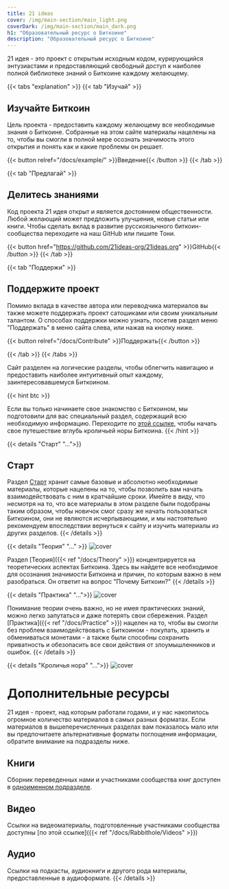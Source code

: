 ```yaml
---
title: 21 ideas
cover: /img/main-section/main_light.png
coverDark: /img/main-section/main_dark.png
h1: "Образовательный ресурс о Биткоине"
description: "Образовательный ресурс о Биткоине"
---
```


21 идея - это проект с открытым исходным кодом, курирующийся энтузиастами и предоставляющий свободный доступ к наиболее полной библиотеке знаний о Биткоине каждому желающему. 

{{< tabs "explanation" >}}
{{< tab "Изучай" >}}
## Изучайте Биткоин

Цель проекта - предоставить каждому желающему все необходимые знания о Биткоине. 
Собранные на этом сайте материалы нацелены на то, чтобы вы смогли в полной мере 
осознать значимость этого открытия и понять как и какие проблемы он решает.  

{{< button relref="/docs/example/" >}}Введение{{< /button >}}
{{< /tab >}}

{{< tab "Предлагай" >}}
## Делитесь знаниями

Код проекта 21 идея открыт и является достоянием общественности. Любой желающий может 
предложить улучшения, новые статьи или книги. Чтобы сделать вклад в развитие русскоязычного биткоин-сообщества 
переходите на наш GitHub или пишите Тони.  

{{< button href="https://github.com/21ideas-org/21ideas.org" >}}GitHub{{< /button >}}
{{< /tab >}}

{{< tab "Поддержи" >}}

## Поддержите проект

Помимо вклада в качестве автора или переводчика материалов вы также можете поддержать проект сатошиками или своим уникальным талантом. О способах поддержки можно узнать, посетив раздел меню "Поддержать" в меню сайта слева, или нажав на кнопку ниже. 

{{< button relref="/docs/Contribute" >}}Поддержать{{< /button >}}

{{< /tab >}}
{{< /tabs >}}

Сайт разделен на логические разделы, чтобы облегчить навигацию и
предоставить наиболее интуитивный опыт каждому, заинтересовавшемуся Биткоином.

{{< hint btc >}}

Если вы только начинаете свое знакомство с Биткоином, мы подготовили для вас специальный раздел, содержащий всю необходимую информацию. Переходите по [этой ссылке](/start), чтобы начать свое путешествие вглубь кроличьей норы Биткоина.
{{< /hint >}}

{{< details "Старт" "...">}}
##  Старт

Раздел [Старт](/start) хранит самые базовые и абсолютно необходимые материалы, которые нацелены на то, чтобы позволить вам начать взаимодействовать с ним в кратчайшие сроки. Имейте в виду, что несмотря на то, что все материалы в этом разделе были подобраны таким образом, чтобы новичок смог сразу же начать пользоваться Биткоином, они не являются исчерпывающими, и мы настоятельно рекомендуем впоследствии вернуться к сайту и изучить материалы из других разделов.
{{< /details >}}

{{< details "Теория" "..." >}}
![cover](/img/main-section/theory.png)

Раздел [Теория]({{< ref "/docs/Theory" >}}) концентрируется на теоретических аспектах Биткоина. Здесь вы найдете все необходимое для осознания значимости Биткоина и причин, по которым важно в нем разобраться. Он ответит на вопрос "Почему Биткоин?"
{{< /details >}}

{{< details "Практика" "...">}}
![cover](/img/main-section/practice.png)

Понимание теории очень важно, но не имея практических знаний, можно легко запутаться и даже потерять свои сбережения. Раздел [Практика]({{< ref "/docs/Practice" >}}) нацелен на то, чтобы вы смогли без проблем взаимодействовать с Биткоином - покупать, хранить и обмениваться монетами - а также были способны сохранить приватность и обезопасить все свои действия от злоумышленников и ошибок.
{{< /details >}}

{{< details "Кроличья нора" "...">}}
![cover](/img/main-section/rabbithole.png)
# Дополнительные ресурсы

21 идея - проект, над которым работали годами, и у нас накопилось огромное количество материалов в самых разных форматах. Если материалов в вышеперечисленных разделах вам показалось мало или вы предпочитаете альтернативные форматы поглощения информации, обратите внимание на подразделы ниже.

## Книги

Сборник переведенных нами и участниками сообщества книг доступен в [одноименном подразделе](/books).

## Видео

Ссылки на видеоматериалы, подготовленные участниками сообщества доступны [по этой ссылке]({{< ref "/docs/Rabbithole/Videos" >}})

## Аудио

Ссылки на подкасты, аудиокниги и другого рода материалы, предоставленные в аудиоформате.
{{< /details >}}
